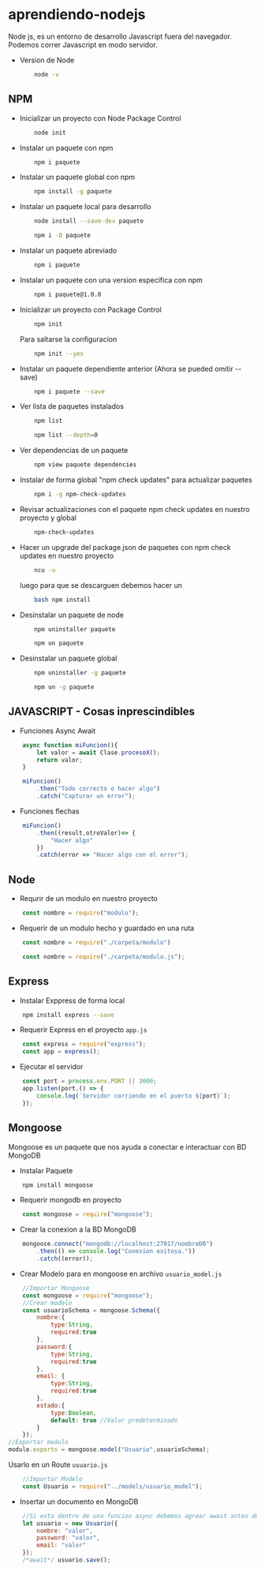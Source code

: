 # aprendiendo-nodejs
Node js, es un entorno de desarrollo Javascript fuera del navegador. Podemos correr Javascript en modo servidor.
- Version de Node 
    ```bash
        node -v
    ```
## NPM
- Inicializar un proyecto con Node Package Control 
    ```bash 
        node init
    ```
- Instalar un paquete con npm 
    ```bash 
        npm i paquete
    ```
- Instalar un paquete global con npm 
    ```bash
        npm install -g paquete
    ```
- Instalar un paquete local para desarrollo 
    ```bash
        node install --save-dev paquete
    ```
    ```bash 
        npm i -D paquete
    ```
- Instalar un paquete abreviado 
    ```bash 
        npm i paquete
    ```
- Instalar un paquete con una version especifica con npm 
    ```bash
        npm i paquete@1.0.0
    ```
- Inicializar un proyecto con Package Control 
    ```bash
        npm init
    ```
    Para saltarse la configuracion
    ```bash
        npm init --yes
    ``` 
- Instalar un paquete dependiente anterior (Ahora se pueded omitir --save)
    ```bash 
        npm i paquete --save
    ```
- Ver lista de paquetes instalados 
    ```bash
        npm list
    ```
    ```bash 
        npm list --depth=0
    ```
- Ver dependencias de un paquete 
    ```bash 
        npm view paquete dependencies
    ```
- Instalar de forma global "npm check updates" para actualizar paquetes     
    ```bash
        npm i -g npm-check-updates
    ```
- Revisar actualizaciones con el paquete npm check updates en nuestro proyecto y global 
    ```bash
        npm-check-updates
    ```
- Hacer un upgrade del package.json de paquetes con npm check updates en nuestro proyecto 
    ```bash 
        ncu -u
    ``` 
    luego para que se descarguen debemos hacer un 
    ```bash 
        bash npm install
    ``` 
- Desinstalar un paquete de node 
    ```bash 
        npm uninstaller paquete
    ```
    ```bash 
        npm un paquete
    ```
- Desinstalar un paquete global 
    ```bash 
        npm uninstaller -g paquete
    ```
    ```bash 
        npm un -g paquete
    ```

## JAVASCRIPT - Cosas inprescindibles

- Funciones Async Await
```Javascript
    async function miFuncion(){
        let valor = await Clase.procesoX();
        return valor;
    }

    miFuncion()
        .then("Todo correcto o hacer algo")
        .catch("Capturar un error");

```
- Funciones flechas
```Javascript
    miFuncion()
        .then((result,otroValor)=> {
            "Hacer algo"
        })
        .catch(error => "Hacer algo con el error");
```

## Node
- Requrir de un modulo en nuestro proyecto
``` Javascript
    const nombre = require("modulo");
```
- Requerir de un modulo hecho y guardado en una ruta
```Javascript
    const nombre = require("./carpeta/modulo")
```
```Javascript
    const nombre = require("./carpeta/modulo.js");
```



## Express
- Instalar Exppress de forma local 
```bash 
    npm install express --save
```
- Requerir Express en el proyecto `app.js`
```Javascript
    const express = require("express");
    const app = express();
```
- Ejecutar el servidor
```Javascript
    const port = process.env.PORT || 3000;
    app.listen(port,() => {
        console.log(`Servidor corriendo en el puerto ${port}`);
    });
```


## Mongoose
Mongoose es un paquete que nos ayuda a conectar e interactuar con BD MongoDB

- Instalar Paquete
```bash
    npm install mongoose
```
- Requerir mongodb en proyecto
```Javascript
    const mongoose = require("mongoose");
```
- Crear la conexion a la BD MongoDB
```Javascript
    mongoose.connect("mongodb://localhost:27017/nombreDB")
        .then(() => console.log("Conexion exitosa."))
        .catch((error));
```
- Crear Modelo para en mongoose en archivo  `usuario_model.js`
```Javascript
    //Importar Mongoose
    const mongoose = require("mongoose");
    //Crear modelo
    const usuarioSchema = mongoose.Schema({
        nombre:{
            type:String,
            required:true
        },
        password:{
            type:String,
            required:true
        },
        email: {
            type:String,
            required:true
        },
        estado:{
            type:Boolean,
            default: true //Valor predeterminado
        }
    });
//Exportar modulo
module.exports = mongoose.model("Usuario",usuarioSchema);
```
Usarlo en un Route `usuario.js`
```Javascript
    //Importar Modelo
    const Usuario = require("../models/usuario_model");
```
- Insertar un documento en MongoDB
```Javascript
    //Si esta dentro de una funcion async debemos agrear await antes de usuario.save()
    let usuario = new Usuario({
        nombre: "valor",
        password: "valor",
        email: "valor"
    });
    /*await*/ usuario.save();
```